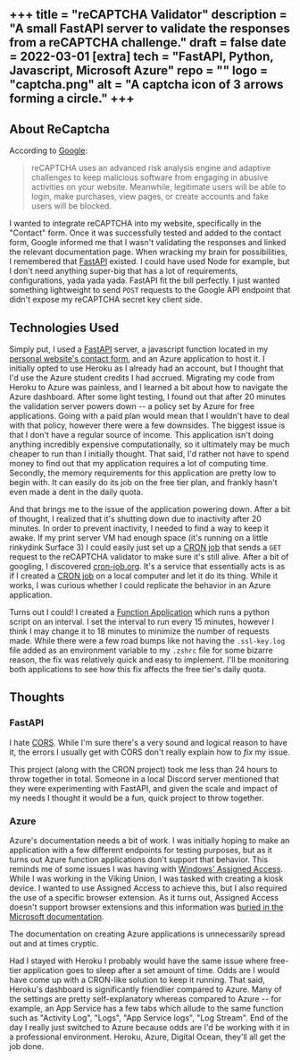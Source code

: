 +++
title = "reCAPTCHA Validator"
description = "A small FastAPI server to validate the responses from a reCAPTCHA challenge."
draft = false
date = 2022-03-01
[extra]
tech = "FastAPI, Python, Javascript, Microsoft Azure"
repo = ""
logo = "captcha.png"
alt = "A captcha icon of 3 arrows forming a circle."
+++
---
## About ReCaptcha

According to [Google](https://www.google.com/recaptcha/about/):

>  reCAPTCHA uses an advanced risk analysis engine and adaptive challenges to keep malicious software from engaging in abusive activities on your website. Meanwhile, legitimate users will be able to login, make purchases, view pages, or create accounts and fake users will be blocked. 


I wanted to integrate reCAPTCHA into my website, specifically in the "Contact" form. Once it was successfully tested and added to the contact form, Google informed
me that I wasn't validating the responses and linked the relevant documentation page. When wracking my brain for 
possibilities, I remembered that [FastAPI](https://fastapi.tiangolo.com/) existed. I could have used Node for example,
but I don't need anything super-big that has a lot of requirements, configurations, yada yada yada. FastAPI fit the bill perfectly. I just wanted something lightweight to send `POST` requests to the Google API endpoint that didn't expose my reCAPTCHA secret key client side. 

## Technologies Used

Simply put, I used a [FastAPI](https://fastapi.tiangolo.com/) server, a javascript function located in my [personal website's contact form](https://www.michaelkennedy.dev/contact/), and an Azure application to host it. I initially opted to use Heroku as I already had an account, 
but I thought that I'd use the Azure student credits I had accrued. Migrating my code from Heroku to Azure was painless, and I learned a bit about how to navigate the Azure dashboard. After some light testing, I found out that after
20 minutes the validation server powers down -- a policy set by Azure for free applications. Going with a paid plan would mean that I wouldn't have to deal with that policy, however there were a few downsides. The biggest issue is that I don't have a regular source of income.
This application isn't doing anything incredibly expensive computationally, so it ultimately may be much cheaper to run than I initially thought. That said, I'd rather not have to spend money to find out that my application requires a lot of computing time. Secondly, the memory requirements
for this application are pretty low to begin with. It can easily do its job on the free tier plan, and frankly hasn't even made a dent in the daily quota. 

And that brings me to the issue of the application powering down. After a bit of thought, I realized that it's shutting down due to inactivity after 20 minutes. In order to prevent inactivity, I needed to find a way to keep it awake. If my print server VM had enough space (it's running
on a little rinkydink Surface 3) I could easily just set up a [CRON job](https://ostechnix.com/a-beginners-guide-to-cron-jobs/) that sends a `GET` request to the reCAPTCHA validator to make sure it's still alive. After a bit of googling, I discovered [cron-job.org](https://cron-job.org/en/).
It's a service that essentially acts is as if I created a [CRON job](https://ostechnix.com/a-beginners-guide-to-cron-jobs/) on a local computer and let it do its thing. While it works, I was curious whether I could replicate the behavior in an Azure application. 

Turns out I could! I created a [Function Application](https://docs.microsoft.com/en-us/azure/azure-functions/functions-overview) which runs a python script on an interval. I set the interval to run every 15 minutes, however I think I may change it to 18 minutes to minimize the number of requests made.
While there were a few road bumps like not having the `.ssl-key.log` file added as an environment variable to my `.zshrc` file for some bizarre reason, the fix was relatively quick and easy to implement. I'll be monitoring both applications to see how this fix affects the free tier's daily quota. 

## Thoughts

### FastAPI

I hate [CORS](https://developer.mozilla.org/en-US/docs/Web/HTTP/CORS). While I'm sure there's a very sound and logical reason to have it, the errors I usually get with CORS don't really explain how to *fix* my issue.

This project (along with the CRON project) took me less than 24 hours to throw together in total. Someone in a local Discord server mentioned that they were experimenting with FastAPI, and given the scale
and impact of my needs I thought it would be a fun, quick project to throw together. 

### Azure

Azure's documentation needs a bit of work. I was initially hoping to make an application with a few different endpoints for testing purposes, but as it turns out Azure function applications don't support that behavior. This reminds me of some issues I was having with
[Windows' Assigned Access](https://docs.microsoft.com/en-us/windows/configuration/guidelines-for-assigned-access-app). While I was working in the Viking Union, I was tasked with creating a kiosk device. I wanted to use Assigned Access to achieve this, but I also required
the use of a specific browser extension. As it turns out, Assigned Access doesn't support browser extensions and this information was [buried in the Microsoft documentation](https://docs.microsoft.com/en-us/deployedge/microsoft-edge-configure-kiosk-mode#functional-limitations).

The documentation on creating Azure applications is unnecessarily spread out and at times cryptic.

Had I stayed with Heroku I probably would have the same issue where free-tier application goes to sleep after a set amount of time. Odds are I would have come up with a CRON-like solution to keep it running. That said, Heroku's dashboard is significantly friendlier compared to Azure. Many
of the settings are pretty self-explanatory whereas compared to Azure -- for example, an App Service has a few tabs which allude to the same function such as "Activity Log", "Logs", "App Service logs", "Log Stream". End of the day I really just switched to Azure because odds are I'd be working
with it in a professional environment. Heroku, Azure, Digital Ocean, they'll all get the job done. 
